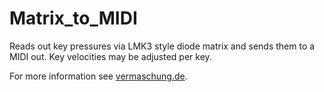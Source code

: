 # Matrix_to_MIDI
Reads out key pressures via LMK3 style diode matrix and sends them to a MIDI out. Key velocities may be adjusted per key.

For more information see [vermaschung.de](http://vermaschung.de).
